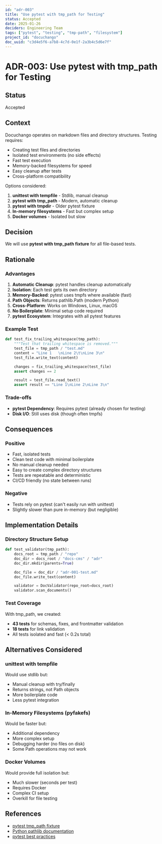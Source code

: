 ```yaml
---
id: "adr-003"
title: "Use pytest with tmp_path for Testing"
status: Accepted
date: 2025-01-26
deciders: Engineering Team
tags: ["pytest", "testing", "tmp-path", "filesystem"]
project_id: "docuchango"
doc_uuid: "c3d4e5f6-a7b8-4c7d-0e1f-2a3b4c5d6e7f"
---
```


# ADR-003: Use pytest with tmp_path for Testing

## Status

Accepted

## Context

Docuchango operates on markdown files and directory structures. Testing requires:

- Creating test files and directories
- Isolated test environments (no side effects)
- Fast test execution
- Memory-backed filesystems for speed
- Easy cleanup after tests
- Cross-platform compatibility

Options considered:

1. **unittest with tempfile** - Stdlib, manual cleanup
2. **pytest with tmp_path** - Modern, automatic cleanup
3. **pytest with tmpdir** - Older pytest fixture
4. **In-memory filesystems** - Fast but complex setup
5. **Docker volumes** - Isolated but slow

## Decision

We will use **pytest with tmp_path fixture** for all file-based tests.

## Rationale

### Advantages

1. **Automatic Cleanup**: pytest handles cleanup automatically
2. **Isolation**: Each test gets its own directory
3. **Memory-Backed**: pytest uses tmpfs where available (fast)
4. **Path Objects**: Returns pathlib.Path (modern Python)
5. **Cross-Platform**: Works on Windows, Linux, macOS
6. **No Boilerplate**: Minimal setup code required
7. **pytest Ecosystem**: Integrates with all pytest features

### Example Test

```python
def test_fix_trailing_whitespace(tmp_path):
    """Test that trailing whitespace is removed."""
    test_file = tmp_path / "test.md"
    content = "Line 1   \nLine 2\t\nLine 3\n"
    test_file.write_text(content)

    changes = fix_trailing_whitespace(test_file)
    assert changes == 2

    result = test_file.read_text()
    assert result == "Line 1\nLine 2\nLine 3\n"
```

### Trade-offs

- **pytest Dependency**: Requires pytest (already chosen for testing)
- **Disk I/O**: Still uses disk (though often tmpfs)

## Consequences

### Positive

- Fast, isolated tests
- Clean test code with minimal boilerplate
- No manual cleanup needed
- Easy to create complex directory structures
- Tests are repeatable and deterministic
- CI/CD friendly (no state between runs)

### Negative

- Tests rely on pytest (can't easily run with unittest)
- Slightly slower than pure in-memory (but negligible)

## Implementation Details

### Directory Structure Setup

```python
def test_validator(tmp_path):
    docs_root = tmp_path / "repo"
    doc_dir = docs_root / "docs-cms" / "adr"
    doc_dir.mkdir(parents=True)

    doc_file = doc_dir / "adr-001-test.md"
    doc_file.write_text(content)

    validator = DocValidator(repo_root=docs_root)
    validator.scan_documents()
```

### Test Coverage

With tmp_path, we created:
- **43 tests** for schemas, fixes, and frontmatter validation
- **18 tests** for link validation
- All tests isolated and fast (< 0.2s total)

## Alternatives Considered

### unittest with tempfile

Would use stdlib but:
- Manual cleanup with try/finally
- Returns strings, not Path objects
- More boilerplate code
- Less pytest integration

### In-Memory Filesystems (pyfakefs)

Would be faster but:
- Additional dependency
- More complex setup
- Debugging harder (no files on disk)
- Some Path operations may not work

### Docker Volumes

Would provide full isolation but:
- Much slower (seconds per test)
- Requires Docker
- Complex CI setup
- Overkill for file testing

## References

- [pytest tmp_path fixture](https://docs.pytest.org/en/stable/how-to/tmp_path.html)
- [Python pathlib documentation](https://docs.python.org/3/library/pathlib.html)
- [pytest best practices](https://docs.pytest.org/en/stable/explanation/goodpractices.html)
